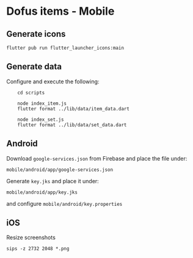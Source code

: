 # Dofus items - Mobile

## Generate icons
```
flutter pub run flutter_launcher_icons:main
```

## Generate data
Configure and execute the following:
```
    cd scripts

    node index_item.js
    flutter format ../lib/data/item_data.dart

    node index_set.js
    flutter format ../lib/data/set_data.dart
```

## Android
Download `google-services.json` from Firebase and place the file under:
```
mobile/android/app/google-services.json
```

Generate `key.jks` and place it under:
```
mobile/android/app/key.jks
```
and configure `mobile/android/key.properties`

## iOS
Resize screenshots
```
sips -z 2732 2048 *.png
```
